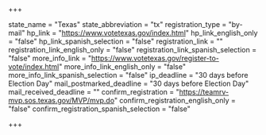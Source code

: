 +++

state_name = "Texas"
state_abbreviation = "tx"
registration_type = "by-mail"
hp_link = "https://www.votetexas.gov/index.html"
hp_link_english_only = "false"
hp_link_spanish_selection = "false"
registration_link = ""
registration_link_english_only = "false"
registration_link_spanish_selection = "false"
more_info_link = "https://www.votetexas.gov/register-to-vote/index.html"
more_info_link_english_only = "false"
more_info_link_spanish_selection = "false"
ip_deadline = "30 days before Election Day"
mail_postmarked_deadline = "30 days before Election Day"
mail_received_deadline = ""
confirm_registration = "https://teamrv-mvp.sos.texas.gov/MVP/mvp.do"
confirm_registration_english_only = "false"
confirm_registration_spanish_selection = "false"

+++